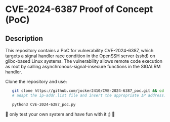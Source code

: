 # CVE-2024-6387 Proof of Concept (PoC)

## Description

This repository contains a PoC for vulnerability CVE-2024-6387, which targets a signal handler race condition in the OpenSSH server (sshd) on glibc-based Linux systems. The vulnerability allows remote code execution as root by calling asynchronous-signal-insecure functions in the SIGALRM handler.


Clone the repository and use:
```bash
   git clone https://github.com/jocker2410/CVE-2024-6387_poc.git && cd CVE-2024-6387_poc
   # adapt the ip-addr.list file and insert the appropriate IP address. Please note the spelling, you must either insert simple IPv4 addresses or with port separated by a colon.

   python3 CVE-2024-6387_poc.py
```

🚀 only test your own system and have fun with it ;) 🚀
